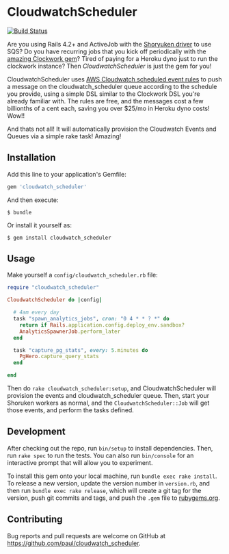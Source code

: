 # CloudwatchScheduler

[![Build Status](https://travis-ci.org/paul/cloudwatch_scheduler.svg?branch=master)](https://travis-ci.org/paul/cloudwatch_scheduler)

Are you using Rails 4.2+ and ActiveJob with the [Shoryuken
driver][shoryuken-driver] to use SQS? Do you have recurring jobs that you kick
off periodically with the [amazing Clockwork gem][clockwork]? Tired of paying
for a Heroku dyno just to run the clockwork instance? Then *CloudwatchScheduler* is just
the gem for you!

CloudwatchScheduler uses [AWS Cloudwatch scheduled event rules][cloudwatch-events] to
push a message on the cloudwatch_scheduler queue according to the schedule you provide,
using a simple DSL similar to the Clockwork DSL you're already familiar with.
The rules are free, and the messages cost a few billionths of a cent each,
saving you over $25/mo in Heroku dyno costs! Wow!!

And thats not all! It will automatically provision the Cloudwatch Events and Queues via a simple rake task! Amazing!

## Installation

Add this line to your application's Gemfile:

```ruby
gem 'cloudwatch_scheduler'
```

And then execute:

    $ bundle

Or install it yourself as:

    $ gem install cloudwatch_scheduler

## Usage

Make yourself a `config/cloudwatch_scheduler.rb` file:

```ruby
require "cloudwatch_scheduler"

CloudwatchScheduler do |config|

  # 4am every day
  task "spawn_analytics_jobs", cron: "0 4 * * ? *" do
    return if Rails.application.config.deploy_env.sandbox?
    AnalyticsSpawnerJob.perform_later
  end

  task "capture_pg_stats", every: 5.minutes do
    PgHero.capture_query_stats
  end

end
```

Then do `rake cloudwatch_scheduler:setup`, and CloudwatchScheduler will provision the events and
cloudwatch_scheduler queue. Then, start your Shoruken workers as normal, and the
`CloudwatchScheduler::Job` will get those events, and perform the tasks defined.

## Development

After checking out the repo, run `bin/setup` to install dependencies. Then, run
`rake spec` to run the tests. You can also run `bin/console` for an interactive
prompt that will allow you to experiment.

To install this gem onto your local machine, run `bundle exec rake install`. To
release a new version, update the version number in `version.rb`, and then run
`bundle exec rake release`, which will create a git tag for the version, push
git commits and tags, and push the `.gem` file to
[rubygems.org](https://rubygems.org).

## Contributing

Bug reports and pull requests are welcome on GitHub at
https://github.com/paul/cloudwatch_scheduler.

[shoryuken-driver]: https://github.com/phstc/shoryuken/wiki/Rails-Integration-Active-Job
[clockwork]: https://github.com/tomykaira/clockwork
[cloudwatch-events]: http://docs.aws.amazon.com/AmazonCloudWatch/latest/DeveloperGuide/ScheduledEvents.html

